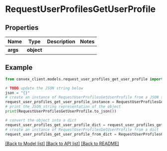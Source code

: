 # RequestUserProfilesGetUserProfile


## Properties

Name | Type | Description | Notes
------------ | ------------- | ------------- | -------------
**args** | **object** |  | 

## Example

```python
from convex_client.models.request_user_profiles_get_user_profile import RequestUserProfilesGetUserProfile

# TODO update the JSON string below
json = "{}"
# create an instance of RequestUserProfilesGetUserProfile from a JSON string
request_user_profiles_get_user_profile_instance = RequestUserProfilesGetUserProfile.from_json(json)
# print the JSON string representation of the object
print(RequestUserProfilesGetUserProfile.to_json())

# convert the object into a dict
request_user_profiles_get_user_profile_dict = request_user_profiles_get_user_profile_instance.to_dict()
# create an instance of RequestUserProfilesGetUserProfile from a dict
request_user_profiles_get_user_profile_from_dict = RequestUserProfilesGetUserProfile.from_dict(request_user_profiles_get_user_profile_dict)
```
[[Back to Model list]](../README.md#documentation-for-models) [[Back to API list]](../README.md#documentation-for-api-endpoints) [[Back to README]](../README.md)


